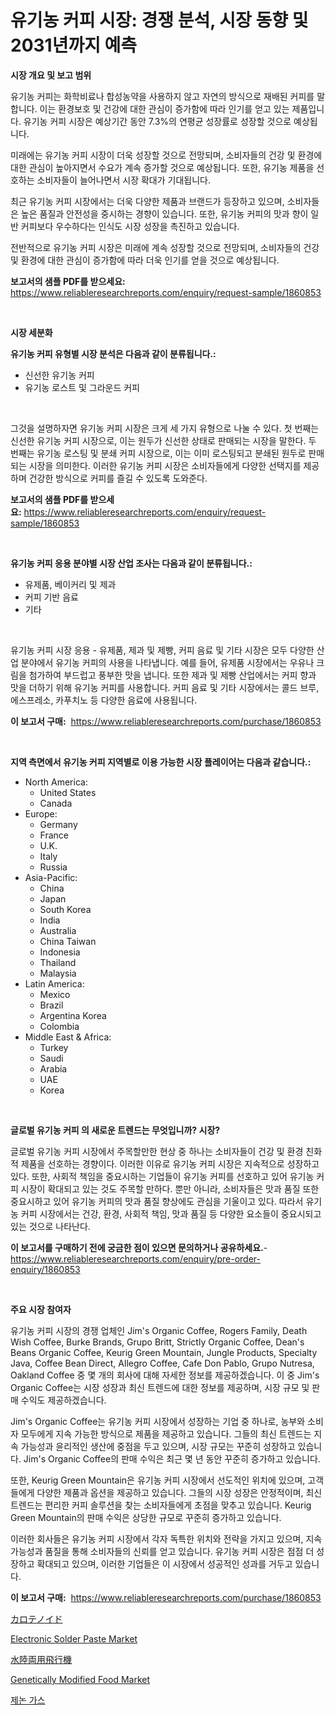 <p><h1>유기농 커피 시장: 경쟁 분석, 시장 동향 및 2031년까지 예측</h1></p><p><strong>시장 개요 및 보고 범위</strong></p>
<p><p>유기농 커피는 화학비료나 합성농약을 사용하지 않고 자연의 방식으로 재배된 커피를 말합니다. 이는 환경보호 및 건강에 대한 관심이 증가함에 따라 인기를 얻고 있는 제품입니다. 유기농 커피 시장은 예상기간 동안 7.3%의 연평균 성장률로 성장할 것으로 예상됩니다.  </p><p>미래에는 유기농 커피 시장이 더욱 성장할 것으로 전망되며, 소비자들의 건강 및 환경에 대한 관심이 높아지면서 수요가 계속 증가할 것으로 예상됩니다. 또한, 유기농 제품을 선호하는 소비자들이 늘어나면서 시장 확대가 기대됩니다. </p><p>최근 유기농 커피 시장에서는 더욱 다양한 제품과 브랜드가 등장하고 있으며, 소비자들은 높은 품질과 안전성을 중시하는 경향이 있습니다. 또한, 유기농 커피의 맛과 향이 일반 커피보다 우수하다는 인식도 시장 성장을 촉진하고 있습니다. </p><p>전반적으로 유기농 커피 시장은 미래에 계속 성장할 것으로 전망되며, 소비자들의 건강 및 환경에 대한 관심이 증가함에 따라 더욱 인기를 얻을 것으로 예상됩니다.</p></p>
<p><strong>보고서의 샘플 PDF를 받으세요:</strong> <a href="https://www.reliableresearchreports.com/enquiry/request-sample/1860853">https://www.reliableresearchreports.com/enquiry/request-sample/1860853</a></p>
<p>&nbsp;</p>
<p><strong>시장 세분화</strong></p>
<p><strong>유기농 커피 유형별 시장 분석은 다음과 같이 분류됩니다.:</strong></p>
<p><ul><li>신선한 유기농 커피</li><li>유기농 로스트 및 그라운드 커피</li></ul></p>
<p>&nbsp;</p>
<p><p>그것을 설명하자면 유기농 커피 시장은 크게 세 가지 유형으로 나눌 수 있다. 첫 번째는 신선한 유기농 커피 시장으로, 이는 원두가 신선한 상태로 판매되는 시장을 말한다. 두 번째는 유기농 로스팅 및 분쇄 커피 시장으로, 이는 이미 로스팅되고 분쇄된 원두로 판매되는 시장을 의미한다. 이러한 유기농 커피 시장은 소비자들에게 다양한 선택지를 제공하며 건강한 방식으로 커피를 즐길 수 있도록 도와준다.</p></p>
<p><strong>보고서의 샘플 PDF를 받으세요:</strong>&nbsp;<a href="https://www.reliableresearchreports.com/enquiry/request-sample/1860853">https://www.reliableresearchreports.com/enquiry/request-sample/1860853</a></p>
<p>&nbsp;</p>
<p><strong> 유기농 커피 응용 분야별 시장 산업 조사는 다음과 같이 분류됩니다.:</strong></p>
<p><ul><li>유제품, 베이커리 및 제과</li><li>커피 기반 음료</li><li>기타</li></ul></p>
<p>&nbsp;</p>
<p><p>유기농 커피 시장 응용 - 유제품, 제과 및 제빵, 커피 음료 및 기타 시장은 모두 다양한 산업 분야에서 유기농 커피의 사용을 나타냅니다. 예를 들어, 유제품 시장에서는 우유나 크림을 첨가하여 부드럽고 풍부한 맛을 냅니다. 또한 제과 및 제빵 산업에서는 커피 향과 맛을 더하기 위해 유기농 커피를 사용합니다. 커피 음료 및 기타 시장에서는 콜드 브루, 에스프레소, 카푸치노 등 다양한 음료에 사용됩니다.</p></p>
<p><strong>이 보고서 구매:</strong>&nbsp; <a href="https://www.reliableresearchreports.com/purchase/1860853">https://www.reliableresearchreports.com/purchase/1860853</a></p>
<p>&nbsp;</p>
<p><strong>지역 측면에서 유기농 커피 지역별로 이용 가능한 시장 플레이어는 다음과 같습니다.:</strong></p>
<p><ul>
    <li>
        North America:
        <ul>
            <li>United States</li>
            <li>Canada</li>
        </ul>
    </li>
    <li>
        Europe:
        <ul>
            <li>Germany</li>
            <li>France</li>
            <li>U.K.</li>
            <li>Italy</li>
            <li>Russia</li>
        </ul>
    </li>
    <li>
        Asia-Pacific:
        <ul>
            <li>China</li>
            <li>Japan</li>
            <li>South Korea</li>
            <li>India</li>
            <li>Australia</li>
            <li>China Taiwan</li>
            <li>Indonesia</li>
            <li>Thailand</li>
            <li>Malaysia</li>
        </ul>
    </li>
    <li>
        Latin America:
        <ul>
            <li>Mexico</li>
            <li>Brazil</li>
            <li>Argentina Korea</li>
            <li>Colombia</li>
        </ul>
    </li>
    <li>
        Middle East & Africa:
        <ul>
            <li>Turkey</li>
            <li>Saudi</li>
            <li>Arabia</li>
            <li>UAE</li>
            <li>Korea</li>
        </ul>
    </li>
    </ul></p>
<p>&nbsp;</p>
<p><strong>글로벌 유기농 커피 의 새로운 트렌드는 무엇입니까? 시장?</strong></p>
<p><p>글로벌 유기농 커피 시장에서 주목할만한 현상 중 하나는 소비자들이 건강 및 환경 친화적 제품을 선호하는 경향이다. 이러한 이유로 유기농 커피 시장은 지속적으로 성장하고 있다. 또한, 사회적 책임을 중요시하는 기업들이 유기농 커피를 선호하고 있어 유기농 커피 시장이 확대되고 있는 것도 주목할 만하다. 뿐만 아니라, 소비자들은 맛과 품질 또한 중요시하고 있어 유기농 커피의 맛과 품질 향상에도 관심을 기울이고 있다. 따라서 유기농 커피 시장에서는 건강, 환경, 사회적 책임, 맛과 품질 등 다양한 요소들이 중요시되고 있는 것으로 나타난다.</p></p>
<p><strong>이 보고서를 구매하기 전에 궁금한 점이 있으면 문의하거나 공유하세요.</strong>- <a href="https://www.reliableresearchreports.com/enquiry/pre-order-enquiry/1860853">https://www.reliableresearchreports.com/enquiry/pre-order-enquiry/1860853</a></p>
<p>&nbsp;</p>
<p><strong>주요 시장 참여자</strong></p>
<p><p>유기농 커피 시장의 경쟁 업체인 Jim's Organic Coffee, Rogers Family, Death Wish Coffee, Burke Brands, Grupo Britt, Strictly Organic Coffee, Dean's Beans Organic Coffee, Keurig Green Mountain, Jungle Products, Specialty Java, Coffee Bean Direct, Allegro Coffee, Cafe Don Pablo, Grupo Nutresa, Oakland Coffee 중 몇 개의 회사에 대해 자세한 정보를 제공하겠습니다. 이 중 Jim's Organic Coffee는 시장 성장과 최신 트렌드에 대한 정보를 제공하며, 시장 규모 및 판매 수익도 제공하겠습니다.</p><p>Jim's Organic Coffee는 유기농 커피 시장에서 성장하는 기업 중 하나로, 농부와 소비자 모두에게 지속 가능한 방식으로 제품을 제공하고 있습니다. 그들의 최신 트렌드는 지속 가능성과 윤리적인 생산에 중점을 두고 있으며, 시장 규모는 꾸준히 성장하고 있습니다. Jim's Organic Coffee의 판매 수익은 최근 몇 년 동안 꾸준히 증가하고 있습니다.</p><p>또한, Keurig Green Mountain은 유기농 커피 시장에서 선도적인 위치에 있으며, 고객들에게 다양한 제품과 옵션을 제공하고 있습니다. 그들의 시장 성장은 안정적이며, 최신 트렌드는 편리한 커피 솔루션을 찾는 소비자들에게 초점을 맞추고 있습니다. Keurig Green Mountain의 판매 수익은 상당한 규모로 꾸준히 증가하고 있습니다.</p><p>이러한 회사들은 유기농 커피 시장에서 각자 독특한 위치와 전략을 가지고 있으며, 지속 가능성과 품질을 통해 소비자들의 신뢰를 얻고 있습니다. 유기농 커피 시장은 점점 더 성장하고 확대되고 있으며, 이러한 기업들은 이 시장에서 성공적인 성과를 거두고 있습니다.</p></p>
<p><strong>이 보고서 구매:</strong>&nbsp;&nbsp;<a href="https://www.reliableresearchreports.com/purchase/1860853">https://www.reliableresearchreports.com/purchase/1860853</a></p>
<p><p><a href="https://github.com/efcvopdgkdx128/Market-Research-Report-List-1/blob/main/4398754191431.md">カロテノイド</a></p><p><a href="https://github.com/derrinmiltonellis35gcl/Market-Research-Report-List-1/blob/main/electronic-solder-paste-market.md">Electronic Solder Paste Market</a></p><p><a href="https://medium.com/@vedakuvlis2023/%E4%B8%A1%E7%94%9F%E9%A3%9B%E8%A1%8C%E6%A9%9F%E5%B8%82%E5%A0%B4%E3%81%AE%E3%83%AC%E3%83%9D%E3%83%BC%E3%83%88%E3%81%AB%E3%82%88%E3%82%8B%E3%81%A8-%E3%81%93%E3%81%AE%E5%B8%82%E5%A0%B4%E3%81%AE%E6%9C%80%E6%96%B0%E3%81%AE%E3%83%88%E3%83%AC%E3%83%B3%E3%83%89%E3%81%A8%E6%88%90%E9%95%B7%E3%81%AE%E6%A9%9F%E4%BC%9A%E3%81%8C%E6%98%8E%E3%82%89%E3%81%8B%E3%81%AB%E3%81%95%E3%82%8C%E3%81%A6%E3%81%84%E3%81%BE%E3%81%99-1f0c5ed65806">水陸両用飛行機</a></p><p><a href="https://view.publitas.com/reportprime-1/genetically-modified-food-market-offers-provide-insightful-data-for-the-time-period-from-2024-to-2031-and-also-provide-analysis-based-on-application-type-and-region/">Genetically Modified Food Market</a></p><p><a href="https://medium.com/@joespinka88967/%EC%A0%9C%EB%85%BC-%EA%B0%80%EC%8A%A4-%EC%8B%9C%EC%9E%A5-%EA%B2%BD%EC%9F%81-%EB%B6%84%EC%84%9D-%EC%8B%9C%EC%9E%A5-%EB%8F%99%ED%96%A5-%EB%B0%8F-2031%EB%85%84%EA%B9%8C%EC%A7%80%EC%9D%98-%EC%98%88%EC%B8%A1-1788b382dca1">제논 가스</a></p></p>
